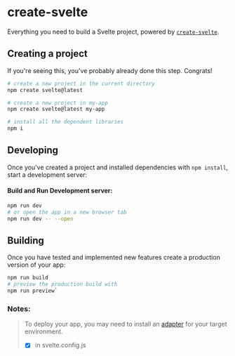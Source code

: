 # create-svelte

Everything you need to build a Svelte project, powered by [`create-svelte`](https://github.com/sveltejs/kit/tree/master/packages/create-svelte).

## Creating a project

If you're seeing this, you've probably already done this step. Congrats!

```bash
# create a new project in the current directory
npm create svelte@latest

# create a new project in my-app
npm create svelte@latest my-app

# install all the dependent libraries
npm i
```
## Developing

Once you've created a project and installed dependencies with `npm install`, start a development server:

#### Build and Run Development server:

```bash
npm run dev
# or open the app in a new browser tab
npm run dev -- --open
```


## Building

Once you have tested and implemented new features create a production version of your app:

```bash
npm run build
# preview the production build with 
npm run preview`
```

### Notes:

> To deploy your app, you may need to install an [adapter](https://kit.svelte.dev/docs/adapters) for your target environment.
> - [x] in svelte.config.js
